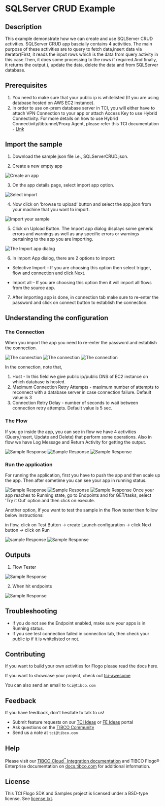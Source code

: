 # SQLServer CRUD Example


## Description

This example demonstrate how we can create and use SQLServer CRUD activities.
SQLServer CRUD app bascially contains 4 activities. The main purpose of these activities are to query to fetch data,insert data via iterator(First, it reads the input rows which is the data from query activity in this case.Then, it does some processing to the rows if required.And finally, it returns the output.), update the data, delete the data and from SQLServer database.

## Prerequisites

1. You need to make sure that your public ip is whitelisted (If you are using database hosted on AWS EC2 instance).
2. In order to use on-prem database server in TCI, you will either have to attach VPN Connection to your app or attach Access Key to use Hybrid Connectivity.
   For more details on how to use Hybrid Connectivity/tibtunnel/Proxy Agent, please refer this TCI documentation - [Link](https://integration.cloud.tibco.com/docs/#tci/using/hybrid-agent/installing-configuring-running-agent.html%3FTocPath%3DUsing%2520TIBCO%2520Cloud%25E2%2584%25A2%2520Integration%7CUsing%2520the%2520TIBCO%2520Cloud%25E2%2584%25A2%2520Integration%2520-%2520Hybrid%2520Agent%7C_____4)

## Import the sample

1. Download the sample json file i.e., SQLServerCRUD.json.

2. Create a new empty app

![Create an app](../../import-screenshots/sqlserver_screenshot/1.png)

3. On the app details page, select import app option.

![Select import](../../import-screenshots/sqlserver_screenshot/2.png)

4. Now click on ‘browse to upload’ button and select the app.json from your machine that you want to import.

![Import your sample](../../import-screenshots/sqlserver_screenshot/3.png)

5. Click on Upload Button. The Import app dialog displays some generic errors and warnings as well as any specific errors or warnings pertaining to the app you are importing.

![The Import app dialog](../../import-screenshots/sqlserver_screenshot/4.png)

6. In Import App dialog, there are 2 options to import:

* Selective Import – If you are choosing this option then select trigger, flow and connection and click Next.

* Import all – If you are choosing this option then it will import all flows from the source app.

7. After importing app is done, in connection tab make sure to re-enter the password and click on connect button to establish the connection.

## Understanding the configuration

### The Connection

When you import the app you need to re-enter the password and establish the connection.

![The connection](../../import-screenshots/sqlserver_screenshot/5.png)
![The connection](../../import-screenshots/sqlserver_screenshot/6.png)
![The connection](../../import-screenshots/sqlserver_screenshot/7.png)

In the connection, note that,
1. Host - In this field we give public ip/public DNS of EC2 instance on which database is hosted.
2. Maximum Connection Retry Attempts - maximum number of attempts to reconnect with a database server in case connection failure. Default value is 3
3. Connection Retry Delay - number of seconds to wait between connection retry attempts. Default value is 5 sec.

### The Flow

If you go inside the app, you can see in flow we have 4 activities (Query,Insert, Update and Delete)  that perform some operations.
Also in flow we have Log Message and Return Activity for getting the output.

![Sample Response](../../import-screenshots/sqlserver_screenshot/8.png)
![Sample Response](../../import-screenshots/sqlserver_screenshot/16.png)
![Sample Response](../../import-screenshots/sqlserver_screenshot/17.png)

### Run the application
For running the application, first you have to push the app and then scale up the app.
Then after sometime you can see your app in running status.

![Sample Response](../../import-screenshots/sqlserver_screenshot/9.png)
![Sample Response](../../import-screenshots/sqlserver_screenshot/10.png)
![Sample Response](../../import-screenshots/sqlserver_screenshot/11.png)
Once your app reaches to Running state, go to Endpoints and for GET/tasks, select 'Try it Out’ option and then click on execute.

Another option, If you want to test the sample in the Flow tester then follow below instructions:
 
in flow, click on Test Button -> create Launch configuration -> click Next button -> click on Run

![sample Response](../../import-screenshots/sqlserver_screenshot/12.png)
![Sample Response](../../import-screenshots/sqlserver_screenshot/13.png)

## Outputs

1. Flow Tester

![Sample Response](../../import-screenshots/sqlserver_screenshot/14.png)

2. When hit endpoints

![Sample Response](../../import-screenshots/sqlserver_screenshot/15.png)


## Troubleshooting

* If you do not see the Endpoint enabled, make sure your apps is in Running status.
* If you see test connection failed in connection tab, then check your public ip if it is whitelisted or not.

## Contributing
If you want to build your own activities for Flogo please read the docs here.

If you want to showcase your project, check out [tci-awesome](https://github.com/TIBCOSoftware/tci-awesome)

You can also send an email to `tci@tibco.com`

## Feedback
If you have feedback, don't hesitate to talk to us!

* Submit feature requests on our [TCI Ideas](https://ideas.tibco.com/?project=TCI) or [FE Ideas](https://ideas.tibco.com/?project=FE) portal
* Ask questions on the [TIBCO Community](https://community.tibco.com/answers/product/344006)
* Send us a note at `tci@tibco.com`

## Help
Please visit our [TIBCO Cloud<sup>&trade;</sup> Integration documentation](https://integration.cloud.tibco.com/docs/) and TIBCO Flogo® Enterprise documentation on [docs.tibco.com](https://docs.tibco.com/) for additional information.

## License
This TCI Flogo SDK and Samples project is licensed under a BSD-type license. See [license.txt](license.txt).

